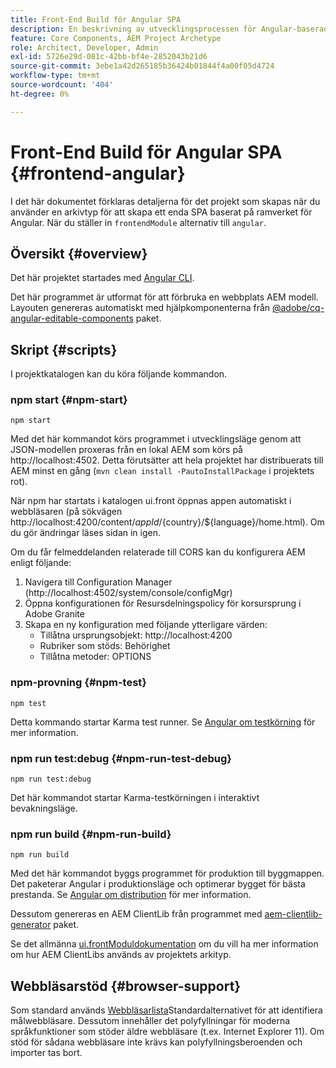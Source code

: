 ```yaml
---
title: Front-End Build för Angular SPA
description: En beskrivning av utvecklingsprocessen för Angular-baserade SPA
feature: Core Components, AEM Project Archetype
role: Architect, Developer, Admin
exl-id: 5726e29d-081c-42bb-bf4e-2852043b21d6
source-git-commit: 3ebe1a42d265185b36424b01844f4a00f05d4724
workflow-type: tm+mt
source-wordcount: '404'
ht-degree: 0%

---
```


# Front-End Build för Angular SPA {#frontend-angular}

I det här dokumentet förklaras detaljerna för det projekt som skapas när du använder en arkivtyp för att skapa ett enda SPA baserat på ramverket för Angular. När du ställer in `frontendModule` alternativ till `angular`.

## Översikt {#overview}

Det här projektet startades med [Angular CLI](https://github.com/angular/angular-cli).

Det här programmet är utformat för att förbruka en webbplats AEM modell. Layouten genereras automatiskt med hjälpkomponenterna från [@adobe/cq-angular-editable-components](https://www.npmjs.com/package/@adobe/cq-angular-editable-components) paket.

## Skript {#scripts}

I projektkatalogen kan du köra följande kommandon.

### npm start {#npm-start}

```
npm start
```

Med det här kommandot körs programmet i utvecklingsläge genom att JSON-modellen proxeras från en lokal AEM som körs på http://localhost:4502. Detta förutsätter att hela projektet har distribuerats till AEM minst en gång (`mvn clean install -PautoInstallPackage` i projektets rot).

När npm har startats i katalogen ui.front öppnas appen automatiskt i webbläsaren (på sökvägen http://localhost:4200/content/${appId}/${country}/${language}/home.html). Om du gör ändringar läses sidan in igen.

Om du får felmeddelanden relaterade till CORS kan du konfigurera AEM enligt följande:

1. Navigera till Configuration Manager (http://localhost:4502/system/console/configMgr)
1. Öppna konfigurationen för Resursdelningspolicy för korsursprung i Adobe Granite
1. Skapa en ny konfiguration med följande ytterligare värden:
   * Tillåtna ursprungsobjekt: http://localhost:4200
   * Rubriker som stöds: Behörighet
   * Tillåtna metoder: OPTIONS

### npm-provning {#npm-test}

```shell
npm test
```

Detta kommando startar Karma test runner. Se [Angular om testkörning](https://angular.io/guide/testing) för mer information.

### npm run test:debug {#npm-run-test-debug}

```shell
npm run test:debug
```

Det här kommandot startar Karma-testkörningen i interaktivt bevakningsläge.

### npm run build {#npm-run-build}

```shell
npm run build
```

Med det här kommandot byggs programmet för produktion till byggmappen. Det paketerar Angular i produktionsläge och optimerar bygget för bästa prestanda. Se [Angular om distribution](https://angular.io/guide/deployment) för mer information.

Dessutom genereras en AEM ClientLib från programmet med [aem-clientlib-generator](https://github.com/wcm-io-frontend/aem-clientlib-generator) paket.

Se det allmänna [ui.frontModuldokumentation](uifrontend.md#clientlibs) om du vill ha mer information om hur AEM ClientLibs används av projektets arkityp.

## Webbläsarstöd {#browser-support}

Som standard används [Webbläsarlista](https://github.com/browserslist/browserslist)Standardalternativet för att identifiera målwebbläsare. Dessutom innehåller det polyfyllningar för moderna språkfunktioner som stöder äldre webbläsare (t.ex. Internet Explorer 11). Om stöd för sådana webbläsare inte krävs kan polyfyllningsberoenden och importer tas bort.
